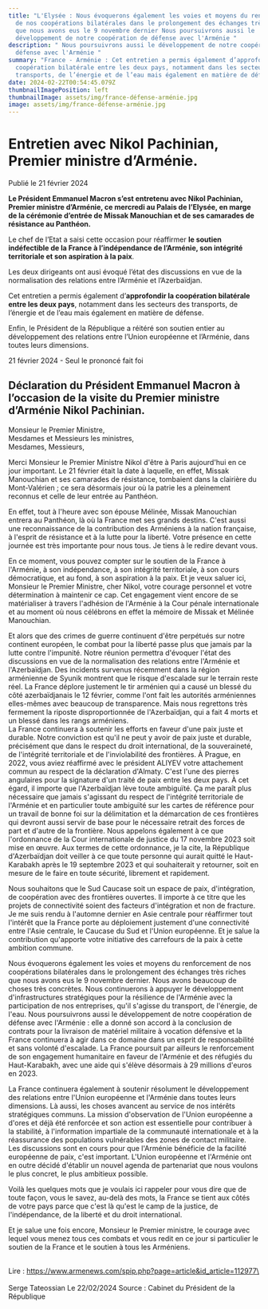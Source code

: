 ```yaml
---
title: "L'Elysée : Nous évoquerons également les voies et moyens du renforcement
  de nos coopérations bilatérales dans le prolongement des échanges très riches
  que nous avons eus le 9 novembre dernier Nous poursuivrons aussi le
  développement de notre coopération de défense avec l'Arménie "
description: " Nous poursuivrons aussi le développement de notre coopération de
  défense avec l'Arménie "
summary: "France - Arménie : Cet entretien a permis également d’approfondir la
  coopération bilatérale entre les deux pays, notamment dans les secteurs des
  transports, de l’énergie et de l’eau mais également en matière de défense."
date: 2024-02-22T00:54:45.079Z
thumbnailImagePosition: left
thumbnailImage: assets/img/france-défense-arménie.jpg
image: assets/img/france-défense-arménie.jpg
---
```

<!--StartFragment-->

# Entretien avec Nikol Pachinian, Premier ministre d’Arménie.

Publié le 21 février 2024

**Le Président Emmanuel Macron s’est entretenu avec Nikol Pachinian, Premier ministre d’Arménie, ce mercredi au Palais de l’Elysée, en marge de la cérémonie d’entrée de Missak Manouchian et de ses camarades de résistance au Panthéon.**

Le chef de l’Etat a saisi cette occasion pour réaffirmer **le soutien indéfectible de la France à l’indépendance de l’Arménie, son intégrité territoriale et son aspiration à la paix**.

Les deux dirigeants ont ausi évoqué l’état des discussions en vue de la normalisation des relations entre l’Arménie et l’Azerbaïdjan. 

Cet entretien a permis également d’**approfondir la coopération bilatérale entre les deux pays**, notamment dans les secteurs des transports, de l’énergie et de l’eau mais également en matière de défense.

Enfin, le Président de la République a réitéré son soutien entier au développement des relations entre l’Union européenne et l’Arménie, dans toutes leurs dimensions.

21 février 2024 - Seul le prononcé fait foi

## Déclaration du Président Emmanuel Macron à l’occasion de la visite du Premier ministre d’Arménie Nikol Pachinian.

Monsieur le Premier Ministre, \
Mesdames et Messieurs les ministres, \
Mesdames, Messieurs,

Merci Monsieur le Premier Ministre Nikol d'être à Paris aujourd'hui en ce jour important. Le 21 février était la date à laquelle, en effet, Missak Manouchian et ses camarades de résistance, tombaient dans la clairière du Mont-Valérien ; ce sera désormais jour où la patrie les a pleinement reconnus et celle de leur entrée au Panthéon. 

En effet, tout à l'heure avec son épouse Mélinée, Missak Manouchian entrera au Panthéon, là où la France met ses grands destins. C'est aussi une reconnaissance de la contribution des Arméniens à la nation française, à l'esprit de résistance et à la lutte pour la liberté. Votre présence en cette journée est très importante pour nous tous. Je tiens à le redire devant vous. 

En ce moment, vous pouvez compter sur le soutien de la France à l'Arménie, à son indépendance, à son intégrité territoriale, à son cours démocratique, et au fond, à son aspiration à la paix. Et je veux saluer ici, Monsieur le Premier Ministre, cher Nikol, votre courage personnel et votre détermination à maintenir ce cap. Cet engagement vient encore de se matérialiser à travers l'adhésion de l'Arménie à la Cour pénale internationale et au moment où nous célébrons en effet la mémoire de Missak et Mélinée Manouchian. 

Et alors que des crimes de guerre continuent d'être perpétués sur notre continent européen, le combat pour la liberté passe plus que jamais par la lutte contre l'impunité. Notre réunion permettra d'évoquer l'état des discussions en vue de la normalisation des relations entre l'Arménie et l'Azerbaïdjan. Des incidents survenus récemment dans la région arménienne de Syunik montrent que le risque d'escalade sur le terrain reste réel. La France déplore justement le tir arménien qui a causé un blessé du côté azerbaïdjanais le 12 février, comme l'ont fait les autorités arméniennes elles-mêmes avec beaucoup de transparence. Mais nous regrettons très fermement la riposte disproportionnée de l'Azerbaïdjan, qui a fait 4 morts et un blessé dans les rangs arméniens. \
La France continuera à soutenir les efforts en faveur d'une paix juste et durable. Notre conviction est qu'il ne peut y avoir de paix juste et durable, précisément que dans le respect du droit international, de la souveraineté, de l'intégrité territoriale et de l'inviolabilité des frontières. À Prague, en 2022, vous aviez réaffirmé avec le président ALIYEV votre attachement commun au respect de la déclaration d'Almaty. C'est l'une des pierres angulaires pour la signature d'un traité de paix entre les deux pays. À cet égard, il importe que l'Azerbaïdjan lève toute ambiguïté. Ça me paraît plus nécessaire que jamais s'agissant du respect de l'intégrité territoriale de l'Arménie et en particulier toute ambiguïté sur les cartes de référence pour un travail de bonne foi sur la délimitation et la démarcation de ces frontières qui devront aussi servir de base pour le nécessaire retrait des forces de part et d'autre de la frontière. Nous appelons également à ce que l'ordonnance de la Cour internationale de justice du 17 novembre 2023 soit mise en œuvre. Aux termes de cette ordonnance, je la cite, la République d'Azerbaïdjan doit veiller à ce que toute personne qui aurait quitté le Haut-Karabakh après le 19 septembre 2023 et qui souhaiterait y retourner, soit en mesure de le faire en toute sécurité, librement et rapidement. 

Nous souhaitons que le Sud Caucase soit un espace de paix, d'intégration, de coopération avec des frontières ouvertes. Il importe à ce titre que les projets de connectivité soient des facteurs d'intégration et non de fracture. Je me suis rendu à l'automne dernier en Asie centrale pour réaffirmer tout l'intérêt que la France porte au déploiement justement d'une connectivité entre l'Asie centrale, le Caucase du Sud et l'Union européenne. Et je salue la contribution qu'apporte votre initiative des carrefours de la paix à cette ambition commune. 

Nous évoquerons également les voies et moyens du renforcement de nos coopérations bilatérales dans le prolongement des échanges très riches que nous avons eus le 9 novembre dernier. Nous avons beaucoup de choses très concrètes. Nous continuerons à appuyer le développement d'infrastructures stratégiques pour la résilience de l'Arménie avec la participation de nos entreprises, qu'il s'agisse du transport, de l'énergie, de l'eau. Nous poursuivrons aussi le développement de notre coopération de défense avec l'Arménie : elle a donné son accord à la conclusion de contrats pour la livraison de matériel militaire à vocation défensive et la France continuera à agir dans ce domaine dans un esprit de responsabilité et sans volonté d'escalade. La France poursuit par ailleurs le renforcement de son engagement humanitaire en faveur de l'Arménie et des réfugiés du Haut-Karabakh, avec une aide qui s'élève désormais à 29 millions d'euros en 2023. 

La France continuera également à soutenir résolument le développement des relations entre l'Union européenne et l'Arménie dans toutes leurs dimensions. Là aussi, les choses avancent au service de nos intérêts stratégiques communs. La mission d'observation de l'Union européenne a d'ores et déjà été renforcée et son action est essentielle pour contribuer à la stabilité, à l'information impartiale de la communauté internationale et à la réassurance des populations vulnérables des zones de contact militaire. Les discussions sont en cours pour que l'Arménie bénéficie de la facilité européenne de paix, c'est important. L'Union européenne et l'Arménie ont en outre décidé d'établir un nouvel agenda de partenariat que nous voulons le plus concret, le plus ambitieux possible. 

Voilà les quelques mots que je voulais ici rappeler pour vous dire que de toute façon, vous le savez, au-delà des mots, la France se tient aux côtés de votre pays parce que c'est là qu'est le camp de la justice, de l'indépendance, de la liberté et du droit international. 

Et je salue une fois encore, Monsieur le Premier ministre, le courage avec lequel vous menez tous ces combats et vous redit en ce jour si particulier le soutien de la France et le soutien à tous les Arméniens.

\
L﻿ire : https://www.armenews.com/spip.php?page=article&id_article=112977\
\
\
S﻿erge Tateossian Le 22/02/2024   Source : Cabinet du Président de la République